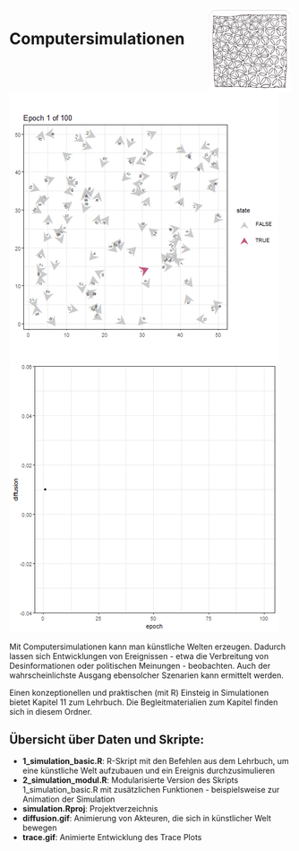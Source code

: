 <img src="chapter_11_zentangle.png" width="150" alt="Abbildung für Kapitel 11" align="right">

# Computersimulationen

![The diffusion model](diffusion.gif) ![The trace plot](trace.gif)
 
Mit Computersimulationen kann man künstliche Welten erzeugen. Dadurch lassen sich 
Entwicklungen von Ereignissen - etwa die Verbreitung von Desinformationen oder politischen Meinungen - beobachten.
Auch der wahrscheinlichste Ausgang ebensolcher Szenarien kann ermittelt werden. 

Einen konzeptionellen und praktischen (mit R) Einsteig in Simulationen bietet Kapitel 11 zum Lehrbuch. Die Begleitmaterialien zum Kapitel finden sich in diesem Ordner.

## Übersicht über Daten und Skripte: 
- **1_simulation_basic.R**: R-Skript mit den Befehlen aus dem Lehrbuch, um eine künstliche Welt aufzubauen und ein Ereignis durchzusimulieren 
- **2_simulation_modul.R**: Modularisierte Version des Skripts 1_simulation_basic.R mit zusätzlichen Funktionen - beispielsweise zur Animation der Simulation
- **simulation.Rproj**: Projektverzeichnis
- **diffusion.gif**: Animierung von Akteuren, die sich in künstlicher Welt bewegen
- **trace.gif**: Animierte Entwicklung des Trace Plots

